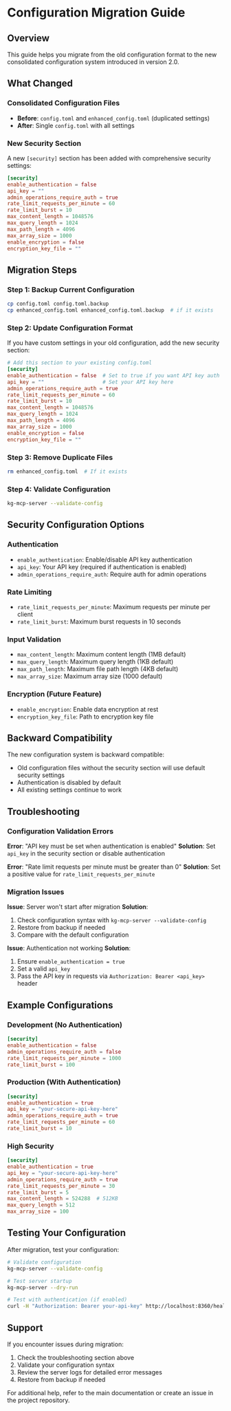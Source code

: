# Configuration Migration Guide

## Overview

This guide helps you migrate from the old configuration format to the new consolidated configuration system introduced in version 2.0.

## What Changed

### Consolidated Configuration Files
- **Before**: `config.toml` and `enhanced_config.toml` (duplicated settings)
- **After**: Single `config.toml` with all settings

### New Security Section
A new `[security]` section has been added with comprehensive security settings:

```toml
[security]
enable_authentication = false
api_key = ""
admin_operations_require_auth = true
rate_limit_requests_per_minute = 60
rate_limit_burst = 10
max_content_length = 1048576
max_query_length = 1024
max_path_length = 4096
max_array_size = 1000
enable_encryption = false
encryption_key_file = ""
```

## Migration Steps

### Step 1: Backup Current Configuration
```bash
cp config.toml config.toml.backup
cp enhanced_config.toml enhanced_config.toml.backup  # if it exists
```

### Step 2: Update Configuration Format

If you have custom settings in your old configuration, add the new security section:

```toml
# Add this section to your existing config.toml
[security]
enable_authentication = false  # Set to true if you want API key auth
api_key = ""                   # Set your API key here
admin_operations_require_auth = true
rate_limit_requests_per_minute = 60
rate_limit_burst = 10
max_content_length = 1048576
max_query_length = 1024
max_path_length = 4096
max_array_size = 1000
enable_encryption = false
encryption_key_file = ""
```

### Step 3: Remove Duplicate Files
```bash
rm enhanced_config.toml  # If it exists
```

### Step 4: Validate Configuration
```bash
kg-mcp-server --validate-config
```

## Security Configuration Options

### Authentication
- `enable_authentication`: Enable/disable API key authentication
- `api_key`: Your API key (required if authentication is enabled)
- `admin_operations_require_auth`: Require auth for admin operations

### Rate Limiting
- `rate_limit_requests_per_minute`: Maximum requests per minute per client
- `rate_limit_burst`: Maximum burst requests in 10 seconds

### Input Validation
- `max_content_length`: Maximum content length (1MB default)
- `max_query_length`: Maximum query length (1KB default)
- `max_path_length`: Maximum file path length (4KB default)
- `max_array_size`: Maximum array size (1000 default)

### Encryption (Future Feature)
- `enable_encryption`: Enable data encryption at rest
- `encryption_key_file`: Path to encryption key file

## Backward Compatibility

The new configuration system is backward compatible:
- Old configuration files without the security section will use default security settings
- Authentication is disabled by default
- All existing settings continue to work

## Troubleshooting

### Configuration Validation Errors

**Error**: "API key must be set when authentication is enabled"
**Solution**: Set `api_key` in the security section or disable authentication

**Error**: "Rate limit requests per minute must be greater than 0"
**Solution**: Set a positive value for `rate_limit_requests_per_minute`

### Migration Issues

**Issue**: Server won't start after migration
**Solution**: 
1. Check configuration syntax with `kg-mcp-server --validate-config`
2. Restore from backup if needed
3. Compare with the default configuration

**Issue**: Authentication not working
**Solution**:
1. Ensure `enable_authentication = true`
2. Set a valid `api_key`
3. Pass the API key in requests via `Authorization: Bearer <api_key>` header

## Example Configurations

### Development (No Authentication)
```toml
[security]
enable_authentication = false
admin_operations_require_auth = false
rate_limit_requests_per_minute = 1000
rate_limit_burst = 100
```

### Production (With Authentication)
```toml
[security]
enable_authentication = true
api_key = "your-secure-api-key-here"
admin_operations_require_auth = true
rate_limit_requests_per_minute = 60
rate_limit_burst = 10
```

### High Security
```toml
[security]
enable_authentication = true
api_key = "your-secure-api-key-here"
admin_operations_require_auth = true
rate_limit_requests_per_minute = 30
rate_limit_burst = 5
max_content_length = 524288  # 512KB
max_query_length = 512
max_array_size = 100
```

## Testing Your Configuration

After migration, test your configuration:

```bash
# Validate configuration
kg-mcp-server --validate-config

# Test server startup
kg-mcp-server --dry-run

# Test with authentication (if enabled)
curl -H "Authorization: Bearer your-api-key" http://localhost:8360/health
```

## Support

If you encounter issues during migration:
1. Check the troubleshooting section above
2. Validate your configuration syntax
3. Review the server logs for detailed error messages
4. Restore from backup if needed

For additional help, refer to the main documentation or create an issue in the project repository.
